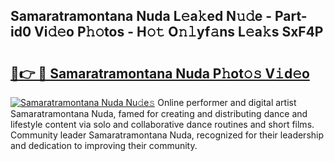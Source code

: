 ## Samaratramontana Nuda L𝚎a𝚔ed N𝚞𝚍e - Part-id0 Vi𝚍𝚎o P𝚑𝚘tos - H𝚘𝚝 O𝚗𝚕yf𝚊ns L𝚎a𝚔s SxF4P

# <h2><a href="http://kfbimtg.oniu.top/?m=Samaratramontana+Nuda">🔗👉 🔴 Samaratramontana Nuda P𝚑ot𝚘𝚜 V𝚒d𝚎o</a></h2>

[![Samaratramontana Nuda Nu𝚍e𝚜](https://i.imgur.com/0qMVB7G.gif)](http://kfbimtg.oniu.top/?m=Samaratramontana+Nuda)
Online performer and digital artist Samaratramontana Nuda, famed for creating and distributing dance and lifestyle content via solo and collaborative dance routines and short films. Community leader Samaratramontana Nuda, recognized for their leadership and dedication to improving their community.  

